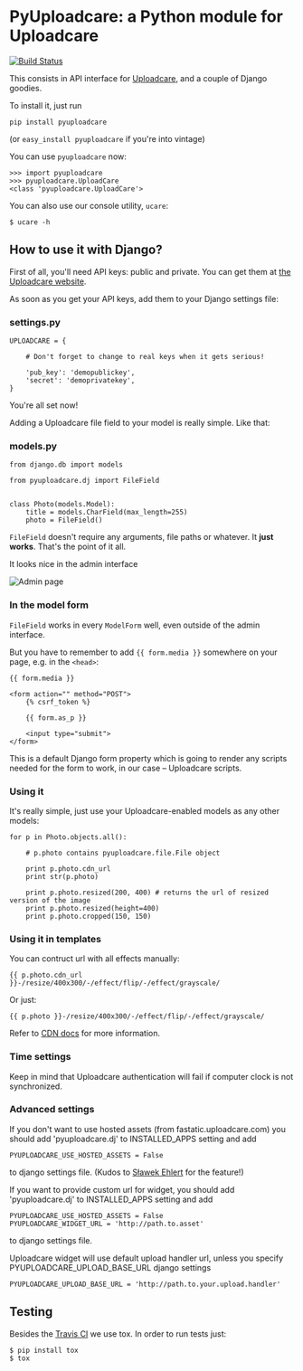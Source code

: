 # PyUploadcare: a Python module for Uploadcare

[![Build Status](https://travis-ci.org/uploadcare/pyuploadcare.png?branch=master)](https://travis-ci.org/uploadcare/pyuploadcare)

This consists in API interface for [Uploadcare][1], and a couple of Django goodies.

To install it, just run

    pip install pyuploadcare

(or `easy_install pyuploadcare` if you're into vintage)

You can use `pyuploadcare` now:

    >>> import pyuploadcare
    >>> pyuploadcare.UploadCare
    <class 'pyuploadcare.UploadCare'>

You can also use our console utility, `ucare`:

    $ ucare -h

## How to use it with Django?

First of all, you'll need API keys: public and private. You can get them at [the Uploadcare website][1].

As soon as you get your API keys, add them to your Django settings file:

### settings.py

    UPLOADCARE = {

        # Don't forget to change to real keys when it gets serious!

        'pub_key': 'demopublickey',
        'secret': 'demoprivatekey',
    }

You're all set now!

Adding a Uploadcare file field to your model is really simple. Like that:

### models.py

    from django.db import models

    from pyuploadcare.dj import FileField


    class Photo(models.Model):
        title = models.CharField(max_length=255)
        photo = FileField()

`FileField` doesn't require any arguments, file paths or whatever. It **just works**. That's the point of it all.

It looks nice in the admin interface

![Admin page](https://ucarecdn.com/84e614e4-8faf-4090-ba3a-83294715434b/)

### In the model form

`FileField` works in every `ModelForm` well,
even outside of the admin interface.

But you have to remember to add `{{ form.media }}`
somewhere on your page, e.g. in the `<head>`:

    {{ form.media }}

    <form action="" method="POST">
        {% csrf_token %}

        {{ form.as_p }}

        <input type="submit">
    </form>

This is a default Django form property which is going to render any scripts
needed for the form to work, in our case – Uploadcare scripts.


### Using it

It's really simple, just use your Uploadcare-enabled models as any other models:

    for p in Photo.objects.all():

        # p.photo contains pyuploadcare.file.File object

        print p.photo.cdn_url
        print str(p.photo)

        print p.photo.resized(200, 400) # returns the url of resized version of the image
        print p.photo.resized(height=400)
        print p.photo.cropped(150, 150)

### Using it in templates

You can contruct url with all effects manually:

    {{ p.photo.cdn_url }}-/resize/400x300/-/effect/flip/-/effect/grayscale/

Or just:

    {{ p.photo }}-/resize/400x300/-/effect/flip/-/effect/grayscale/

Refer to [CDN docs][5] for more information.


### Time settings

Keep in mind that Uploadcare authentication will fail if computer clock is not synchronized.


### Advanced settings

If you don't want to use hosted assets (from fastatic.uploadcare.com) you
should add 'pyuploadcare.dj' to INSTALLED_APPS setting and add

    PYUPLOADCARE_USE_HOSTED_ASSETS = False


to django settings file. (Kudos to [Sławek Ehlert][3] for the feature!)

[3]: https://github.com/slafs

If you want to provide custom url for widget, you should add 'pyuploadcare.dj'
to INSTALLED_APPS setting and add

    PYUPLOADCARE_USE_HOSTED_ASSETS = False
    PYUPLOADCARE_WIDGET_URL = 'http://path.to.asset'


to django settings file.

Uploadcare widget will use default upload handler url, unless you specify
PYUPLOADCARE_UPLOAD_BASE_URL django settings

    PYUPLOADCARE_UPLOAD_BASE_URL = 'http://path.to.your.upload.handler'


[1]: https://uploadcare.com/
[5]: https://uploadcare.com/documentation/reference/basic/cdn/


## Testing

Besides the [Travis CI](https://travis-ci.org/uploadcare/pyuploadcare) we use tox.
In order to run tests just:

    $ pip install tox
    $ tox
